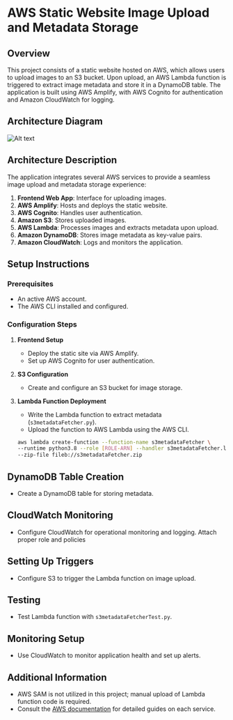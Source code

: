 # AWS Static Website Image Upload and Metadata Storage

## Overview

This project consists of a static website hosted on AWS, which allows users to upload images to an S3 bucket. Upon upload, an AWS Lambda function is triggered to extract image metadata and store it in a DynamoDB table. The application is built using AWS Amplify, with AWS Cognito for authentication and Amazon CloudWatch for logging.

## Architecture Diagram
![Alt text](https://drive.google.com/file/d/1A5MFjcePI-Mbiba6Rw7HMBpsWzYcH5TK/view?usp=drive_link)
## Architecture Description

The application integrates several AWS services to provide a seamless image upload and metadata storage experience:

1. **Frontend Web App**: Interface for uploading images.
2. **AWS Amplify**: Hosts and deploys the static website.
3. **AWS Cognito**: Handles user authentication.
4. **Amazon S3**: Stores uploaded images.
5. **AWS Lambda**: Processes images and extracts metadata upon upload.
6. **Amazon DynamoDB**: Stores image metadata as key-value pairs.
7. **Amazon CloudWatch**: Logs and monitors the application.

## Setup Instructions

### Prerequisites

- An active AWS account.
- The AWS CLI installed and configured.

### Configuration Steps

1. **Frontend Setup**
   - Deploy the static site via AWS Amplify.
   - Set up AWS Cognito for user authentication.

2. **S3 Configuration**
   - Create and configure an S3 bucket for image storage.

3. **Lambda Function Deployment**
   - Write the Lambda function to extract metadata (`s3metadataFetcher.py`).
   - Upload the function to AWS Lambda using the AWS CLI.

   ```bash
   aws lambda create-function --function-name s3metadataFetcher \
   --runtime python3.8 --role [ROLE-ARN] --handler s3metadataFetcher.lambda_handler \
   --zip-file fileb://s3metadataFetcher.zip

## DynamoDB Table Creation

- Create a DynamoDB table for storing metadata.

## CloudWatch Monitoring

- Configure CloudWatch for operational monitoring and logging. Attach proper role and policies

## Setting Up Triggers

- Configure S3 to trigger the Lambda function on image upload.

## Testing

- Test Lambda function with `s3metadataFetcherTest.py`.

## Monitoring Setup

- Use CloudWatch to monitor application health and set up alerts.


## Additional Information

- AWS SAM is not utilized in this project; manual upload of Lambda function code is required.
- Consult the [AWS documentation](https://aws.amazon.com/documentation/) for detailed guides on each service.



